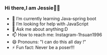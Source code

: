 ### Hi there,I am Jessie👋💙
- 🌱 I’m currently learning Java-spring boot
- 🤔 I’m looking for help with JavaScript
- 💬 Ask me about anything:D
- 📫 How to reach me: Instagram-1hsuan1996
- 😄 Pronouns: "I can do this all day !"
- ⚡ Fun fact: Never be a poser!!!


<!--
**martianbabe/martianbabe** is a ✨ _special_ ✨ repository because its `README.md` (this file) appears on your GitHub profile.

Here are some ideas to get you started:

- 🔭 I’m currently working on ...
- 🌱 I’m currently learning Java-spring boot
- 🤔 I’m looking for help with JavaScript
- 💬 Ask me about anything:D
- 📫 How to reach me: Instagram-1hsuan1996
- 😄 Pronouns: "I can do this all day !"
- ⚡ Fun fact: Never be a poser!!!
-->

